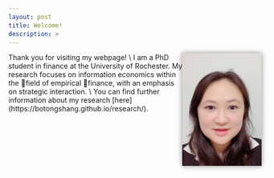 ```yaml
---
layout: post
title: Welcome!
description: >
---
```

<img align="right" height="225" src="files/picture.jpg" style="box-shadow: 0px 0px 10px #888; border-radius:0%;">
Thank you for visiting my webpage!
\
I am a PhD student in finance at the University of Rochester. My research focuses on information economics within the field of empirical finance, with an emphasis on strategic interaction.
\
You can find further information about my research [here](https://botongshang.github.io/research/).